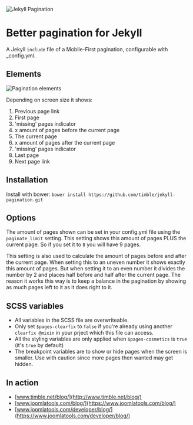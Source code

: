 ![Jekyll Pagination](http://www.timble.net/images/blog/2015/jekyll-pagination.gif)

# Better pagination for Jekyll
A Jekyll `include` file of a Mobile-First pagination, configurable with _config.yml.

## Elements

![Pagination elements](http://www.timble.net/images/blog/2015/jekyll-pagination-elements.png)

Depending on screen size it shows:

1. Previous page link
2. First page
3. 'missing' pages indicator
4. x amount of pages before the current page
5. The current page
6. x amount of pages after the current page
7. 'missing' pages indicator
8. Last page
9. Next page link

## Installation

Install with bower: `bower install https://github.com/timble/jekyll-pagination.git`

## Options

The amount of pages shown can be set in your config.yml file using the `paginate_limit` setting. This setting shows this amount of pages PLUS the current page. So if you set it to `8` you will have 9 pages.

This setting is also used to calculate the amount of pages before and after the current page. When setting this to an uneven number it shows exactly this amount of pages. But when setting it to an even number it divides the number by 2 and places half before and half after the current page. The reason it works this way is to keep a balance in the pagination by showing as much pages left to it as it does right to it.

## SCSS variables

* All variables in the SCSS file are overwriteable.
* Only set `$pages-clearfix` to `false` if you're already using another `clearfix @mixin` in your prject which this file can access.
* All the styling variables are only applied when `$pages-cosmetics` is `true` (it's `true` by default)
* The breakpoint variables are to show or hide pages when the screen is smaller. Use with caution since more pages then wanted may get hidden.

## In action

* [www.timble.net/blog/](http://www.timble.net/blog/)
* [www.joomlatools.com/blog/](https://www.joomlatools.com/blog/)
* [www.joomlatools.com/developer/blog/](https://www.joomlatools.com/developer/blog/)
